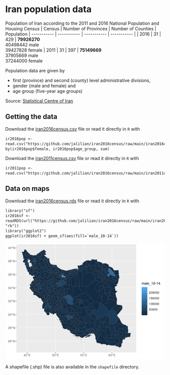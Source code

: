 # Iran population data
Population of Iran according to the 2011 and 2016 National Population and Housing Census
| Census      | Number of Provinces | Number of Counties | Population
| ----------- | ----------- | ----------- | ----------- |
| 2016        | 31          | 429         | **79926270** <br/> 40498442 male <br/> 39427828 female
| 2011        | 31          | 397         | **75149669** <br/> 37905669 male <br/> 37244000 female

 Population data are given by 
  - first (province) and second (county) level administrative divisions, 
  - gender (male and female) and 
  - age group (five-year age groups)
  
Source: [Statistical Centre of Iran](https://www.amar.org.ir/english)

## Getting the data
Download the [iran2016census.csv](https://github.com/jalilian/iran2016census/raw/main/iran2016census.csv) file or read it directly in `R` with
```
ir2016pop <- read.csv("https://github.com/jalilian/iran2016census/raw/main/iran2016census.csv")
by(ir2016pop$female, ir2016pop$age_group, sum)
```
Download the [iran2011census.csv](https://github.com/jalilian/iran2016census/raw/main/iran2011census.csv) file or read it directly in `R` with
```
ir2011pop <- read.csv("https://github.com/jalilian/iran2016census/raw/main/iran2011census.csv")
```

## Data on maps
Download the [iran2016census.rds](https://github.com/jalilian/iran2016census/raw/main/iran2016census.rds) file or read it directly in `R` with
```
library("sf")
ir2016sf <- readRDS(url("https://github.com/jalilian/iran2016census/raw/main/iran2016census.rds", "rb"))
library("ggplot2")
ggplot(ir2016sf) + geom_sf(aes(fill=`male_10-14`))
```
![iran counties](shapefile/irancounties.png)

A shapefile (.shp) file is also available in the `shapefile` directory.
